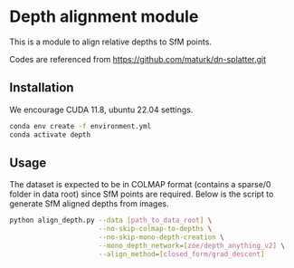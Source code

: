 # Depth alignment module

This is a module to align relative depths to SfM points.

Codes are referenced from https://github.com/maturk/dn-splatter.git

## Installation

We encourage CUDA 11.8, ubuntu 22.04 settings.

```bash
conda env create -f environment.yml
conda activate depth
```

## Usage

The dataset is expected to be in COLMAP format (contains a sparse/0 folder in data root) since SfM points are required. Below is the script to generate SfM aligned depths from images.

```bash
python align_depth.py --data [path_to_data_root] \
                      --no-skip-colmap-to-depths \
                      --no-skip-mono-depth-creation \
                      --mono_depth_network=[zoe/depth_anything_v2] \
                      --align_method=[closed_form/grad_descent]
```

